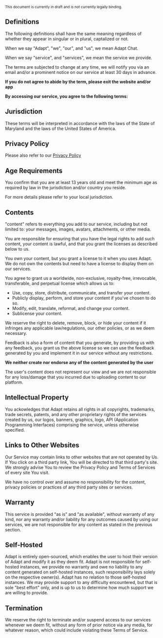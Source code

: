 <sub>This document is currently in draft and is not currently legally binding.</sub>

## Definitions

The following definitions shall have the same meaning regardless of whether they appear in singular or in plural, captalized or not.

When we say "Adapt", "we", "our", and "us", we mean Adapt Chat.

When we say "service", and "services", we mean the service we provide.

The terms are subjected to change at any time, we will notify you via an email and/or a prominent notice on our service at least 30 days in advance.

**If you do not agree to abide by the term, please exit the website and/or app**

**By accessing our service, you agree to the following terms:**

## Jurisdiction

These terms will be interpreted in accordance with the laws of the State of Maryland and the laws of the United States of America.

## Privacy Policy

Please also refer to our [Privacy Policy](https://adapt.chat/privacy)

## Age Requirements

You confirm that you are at least 13 years old and meet the minimum age as required by law in the jurisdiction and/or country you reside.

For more details please refer to your local jurisdiction.

## Contents

"content" refers to everything you add to our service, including but not limited to: your messages, images, avatars, attachments, or other media.

You are responsible for ensuring that you have the legal rights to add such content, your content is lawful, and that you grant the licenses as described below to us.

You own your content, but you grant a license to it when you uses Adapt. We do not own the contents but need to have a license to display them on our services.

You agree to grant us a worldwide, non-exclusive, royalty-free, irrevocable, transferable, and perpetual license which allows us to:

* Use, copy, store, distribute, communicate, and transfer your content.
* Publicly display, perform, and store your content if you've chosen to do so.
* Modify, edit, translate, reformat, and change your content.
* Sublicense your content.

We reserve the right to delete, remove, block, or hide your content if it infringes any applicable law/regulations, our other policies, or as we deem necessary.

Feedback is also a form of content that you generate, by providing us with any feedback, you grant us the above license so we can use the feedback generated by you and implement it in our service without any restrictions.

**We neither create nor endorse any of the content generated by the user**

The user's content does not represent our view and we are not responsible for any loss/damage that you incurred due to uploading content to our platform.

## Intellectual Property

You ackowledges that Adapt retains all rights in all copyrights, trademarks, trade secrets, patents, and any other proprietary rights of the services created by us, our logos, banners, graphics, logo, API (Application Programming Interfaces) comprising the service, unless otherwise specified.

## Links to Other Websites

Our Service may contain links to other websites that are not operated by Us. If You click on a third party link, You will be directed to that third party's site. We strongly advise You to review the Privacy Policy and Terms of Services of every site You visit.

We have no control over and assume no responsibility for the content, privacy policies or practices of any third party sites or services.

## Warranty

This service is provided "as is" and "as available", without warranty of any kind, nor any warranty and/or liability for any outcomes caused by using our services, we are not responsible for any content as stated in the previous section.

## Self-Hosted

Adapt is entirely open-sourced, which enables the user to host their version of Adapt and modify it as they deem fit. Adapt is not responsible for self-hosted instances, we provide no warranty and owe no liability to any content generated on self-hosted instances, such responsibility lays solely on the respective owner(s). Adapt has no relation to those self-hosted instances. We may provide support to any difficulty encountered, but that is sole "best effort" only, and is up to us to determine how much support we are willing to provide.

## Termination

We reserve the right to terminate and/or suspend access to our services whenever we deem fit, without any form of prior notice via any media, for whatever reason, which could include violating these Terms of Service.

